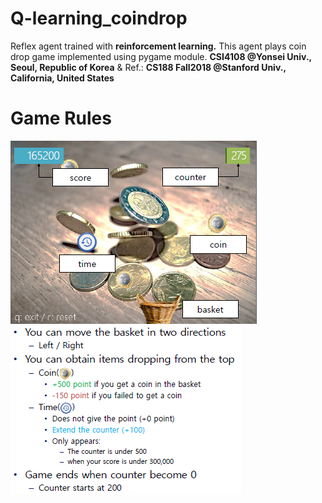 # Q-learning_coindrop
Reflex agent trained with <b>reinforcement learning.</b> This agent plays coin drop game implemented using pygame module. <b>CSI4108 @Yonsei Univ., Seoul, Republic of Korea</b> & Ref.: <b>CS188 Fall2018 @Stanford Univ., California, United States</b>


# Game Rules
![gameView_1](./readme_image/gameView_1.PNG)
![gameView_2](./readme_image/gameView_2.PNG)
